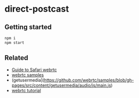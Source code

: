 # direct-postcast

## Getting started

```sh
npm i
npm start
```

## Related

- [Guide to Safari webrtc](https://webrtchacks.com/guide-to-safari-webrtc/)
- [webrtc samples](https://webrtc.github.io/samples/)
- (getusermedia](https://github.com/webrtc/samples/blob/gh-pages/src/content/getusermedia/audio/js/main.js)
- [webrtc tutorial](https://codelabs.developers.google.com/codelabs/webrtc-web/#2)
